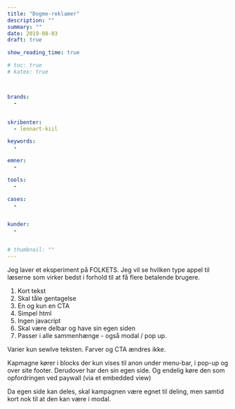 ```yaml
---
title: "Dogme-reklamer"
description: ""
summary: ""
date: 2019-08-03
draft: true

show_reading_time: true

# toc: true
# katex: true



brands:
  -


skribenter:
  - lennart-kiil

keywords:
  -

emner:
  -

tools:
  -

cases:
  -


kunder:
  -


# thumbnail: ""
---
```


Jeg laver et eksperiment på FOLKETS. Jeg vil se hvilken type appel til læserne som virker bedst i forhold til at få flere betalende brugere.


1. Kort tekst
2. Skal tåle gentagelse
3. En og kun en CTA
4. Simpel html
5. Ingen javacript
6. Skal være delbar og have sin egen siden
7. Passer i alle sammenhænge - også modal / pop up.


Varier kun sewlve teksten. Farver og CTA ændres ikke.


Kapmagne kører i blocks der kun vises til anon under menu-bar, i pop-up og over site footer. Derudover har den sin egen side. Og endelig køre den som opfordringen ved paywall (via et embedded view)



Da egen side kan deles, skal  kampagnen være egnet til deling, men samtid kort nok til at den  kan være i modal.
